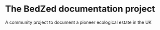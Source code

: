 # The BedZed documentation project
A community project to document a pioneer ecological estate in the UK
